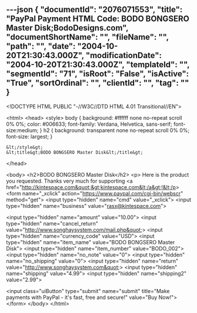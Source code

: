 ---json
{
  "documentId": "2076071553",
  "title": "PayPal Payment HTML Code: BODO BONGSERO Master Disk;BodoDesigns.com",
  "documentShortName": "",
  "fileName": "",
  "path": "",
  "date": "2004-10-20T21:30:43.000Z",
  "modificationDate": "2004-10-20T21:30:43.000Z",
  "templateId": "",
  "segmentId": "71",
  "isRoot": "False",
  "isActive": "True",
  "sortOrdinal": "",
  "clientId": "",
  "tag": ""
}
---

&lt;!DOCTYPE HTML PUBLIC &quot;-//W3C//DTD HTML 4.01 Transitional//EN&quot;&gt;

&lt;html&gt;
&lt;head&gt;
    &lt;style&gt;
    body {
        background: #ffffff none no-repeat scroll 0% 0%;
        color: #006633;
        font-family: Verdana, Helvetica, sans-serif;
        font-size:medium;
    }
    h2 {
        background: transparent none no-repeat scroll 0% 0%;
        font-size: largest;
    }

    &lt;/style&gt;
    &lt;title&gt;BODO BONGSERO Master Disk&lt;/title&gt;
&lt;/head&gt;

&lt;body&gt;
&lt;h2&gt;BODO BONGSERO Master Disk&lt;/h2&gt;
&lt;p&gt; Here is the product you requested. Thanks very much for supporting &lt;a href=&quot;http://kintespace.com&quot;&gt;kintespace.com&lt;/a&gt;!&lt;/p&gt;
&lt;form name=&quot;_xclick&quot; action=&quot;https://www.paypal.com/cgi-bin/webscr&quot; method=&quot;get&quot;&gt;
&lt;input type=&quot;hidden&quot; name=&quot;cmd&quot; value=&quot;_xclick&quot;&gt;
&lt;input type=&quot;hidden&quot; name=&quot;business&quot; value=&quot;rasx@kintespace.com&quot;&gt;

&lt;input type=&quot;hidden&quot; name=&quot;amount&quot; value=&quot;10.00&quot;&gt;
&lt;input type=&quot;hidden&quot; name=&quot;cancel_return&quot; value=&quot;http://www.songhaysystem.com/mail.php&quot;&gt;
&lt;input type=&quot;hidden&quot; name=&quot;currency_code&quot; value=&quot;USD&quot;&gt;
&lt;input type=&quot;hidden&quot; name=&quot;item_name&quot; value=&quot;BODO BONGSERO Master Disk&quot;&gt;
&lt;input type=&quot;hidden&quot; name=&quot;item_number&quot; value=&quot;BODO_002&quot;&gt;
&lt;input type=&quot;hidden&quot; name=&quot;no_note&quot; value=&quot;0&quot;&gt;
&lt;input type=&quot;hidden&quot; name=&quot;no_shipping&quot; value=&quot;0&quot;&gt;
&lt;input type=&quot;hidden&quot; name=&quot;return&quot; value=&quot;http://www.songhaysystem.com&quot;&gt;
&lt;input type=&quot;hidden&quot; name=&quot;shipping&quot; value=&quot;4.99&quot;&gt;
&lt;input type=&quot;hidden&quot; name=&quot;shipping2&quot; value=&quot;2.99&quot;&gt;

&lt;input class=&quot;uiButton&quot; type=&quot;submit&quot; name=&quot;submit&quot; title=&quot;Make payments with PayPal - it's fast, free and secure!&quot; value=&quot;Buy Now!&quot;&gt;
&lt;/form&gt; 
&lt;/body&gt;
&lt;/html&gt;
